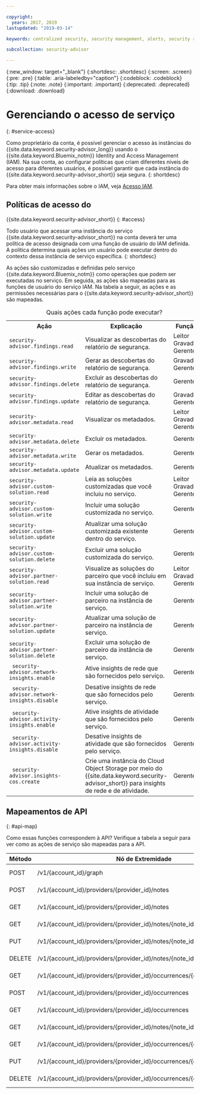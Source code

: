 ```yaml
---

copyright:
  years: 2017, 2019
lastupdated: "2019-03-14"

keywords: centralized security, security management, alerts, security risk, insights, threat detection

subcollection: security-advisor

---
```


{:new_window: target="_blank"}
{:shortdesc: .shortdesc}
{:screen: .screen}
{:pre: .pre}
{:table: .aria-labeledby="caption"}
{:codeblock: .codeblock}
{:tip: .tip}
{:note: .note}
{:important: .important}
{:deprecated: .deprecated}
{:download: .download}



# Gerenciando o acesso de serviço
{: #service-access}

Como proprietário da conta, é possível gerenciar o acesso às instâncias do {{site.data.keyword.security-advisor_long}} usando o {{site.data.keyword.Bluemix_notm}} Identity and Access Management (IAM). Na sua conta, ao configurar políticas que criam diferentes níveis de acesso para diferentes usuários, é possível garantir que cada instância do {{site.data.keyword.security-advisor_short}} seja segura.
{: shortdesc}

Para obter mais informações sobre o IAM, veja [Acesso IAM](/docs/iam?topic=iam-userroles).

## Políticas de acesso do
{{site.data.keyword.security-advisor_short}}
{: #access}

Todo usuário que acessar uma instância do serviço {{site.data.keyword.security-advisor_short}} na conta deverá ter uma política de acesso designada com uma função de usuário do IAM definida. A política determina quais ações um usuário pode executar dentro do contexto dessa instância de serviço específica.
{: shortdesc}

As ações são customizadas e definidas pelo serviço {{site.data.keyword.Bluemix_notm}} como operações que podem ser executadas no serviço. Em seguida, as ações são mapeadas para as funções de usuário do serviço IAM. Na tabela a
seguir, as ações e as permissões necessárias para o {{site.data.keyword.security-advisor_short}} são mapeadas.

<table><caption>Quais ações cada função pode executar?</caption>
  <col width="40%">
  <col width="40%">
  <col width="20%">
  <tr>
    <th>Ação</th>
    <th>Explicação</th>
    <th>Função</th>
  </tr>
  <tr>
    <td><code>security-advisor.findings.read</code></td>
    <td>Visualizar as descobertas do relatório de segurança.</td>
    <td>Leitor</br>Gravador</br>Gerente</td>
  </tr>
  <tr>
    <td><code>security-advisor.findings.write</code></td>
    <td>Gerar as descobertas do relatório de segurança.</td>
    <td>Gravador</br>Gerente</td>
  </tr>
  <tr>
    <td><code>security-advisor.findings.delete</code></td>
    <td>Excluir as descobertas do relatório de segurança.</td>
    <td>Gerente</td>
  </tr>
  <tr>
    <td><code>security-advisor.findings.update</code></td>
    <td>Editar as descobertas do relatório de segurança.</td>
    <td>Gravador</br>Gerente</td>
  </tr>
  <tr>
    <td><code>security-advisor.metadata.read</code></td>
    <td>Visualizar os metadados.</td>
    <td>Leitor</br>Gravador</br>Gerente</td>
  </tr>
  <tr>
    <td><code>security-advisor.metadata.delete</code></td>
    <td>Excluir os metadados.</td>
    <td>Gerente</td>
  </tr>
  <tr>
    <td><code>security-advisor.metadata.write</code></td>
    <td>Gerar os metadados.</td>
    <td>Gerente</td>
  </tr>
  <tr>
    <td><code>security-advisor.metadata.update</code></td>
    <td>Atualizar os metadados.</td>
    <td>Gerente</td>
  </tr>
  <tr>
    <td><code>security-advisor.custom-solution.read</code></td>
    <td>Leia as soluções customizadas que você incluiu no serviço.</td>
    <td>Leitor</br>Gravador</br>Gerente</td>
  </tr>
  <tr>
    <td><code>security-advisor.custom-solution.write</code></td>
    <td>Incluir uma solução customizada no serviço.</td>
    <td>Gerente</td>
  </tr>
  <tr>
    <td><code>security-advisor.custom-solution.update</code></td>
    <td>Atualizar uma solução customizada existente dentro do serviço.</td>
    <td>Gerente</td>
  </tr>
  <tr>
    <td><code>security-advisor.custom-solution.delete</code></td>
    <td>Excluir uma solução customizada do serviço.</td>
    <td>Gerente</td>
  </tr>
  <tr>
    <td><code>security-advisor.partner-solution.read</code></td>
    <td>Visualize as soluções do parceiro que você incluiu em sua instância de serviço.</td>
    <td>Leitor</br>Gravador</br>Gerente</td>
  </tr>
  <tr>
    <td><code>security-advisor.partner-solution.write</code></td>
    <td>Incluir uma solução de parceiro na instância de serviço.</td>
    <td>Gerente</td>
  </tr>
  <tr>
    <td><code>security-advisor.partner-solution.update</code></td>
    <td>Atualizar uma solução de parceiro na instância de serviço.</td>
    <td>Gerente</td>
  </tr>
  <tr>
    <td><code>security-advisor.partner-solution.delete</code></td>
    <td>Excluir uma solução de parceiro da instância de serviço.</td>
    <td>Gerente</td>
  </tr>
  <tr>
    <td><code> security-advisor.network-insights.enable </code></td>
    <td>Ative insights de rede que são fornecidos pelo serviço.</td>
    <td>Gerente</td>
  </tr>
  <tr>
    <td><code> security-advisor.network-insights.disable </code></td>
    <td>Desative insights de rede que são fornecidos pelo serviço.</td>
    <td>Gerente</td>
  </tr>
  <tr>
    <td><code> security-advisor.activity-insights.enable </code></td>
    <td>Ative insights de atividade que são fornecidos pelo serviço.</td>
    <td>Gerente</td>
  </tr>
  <tr>
    <td><code> security-advisor.activity-insights.disable </code></td>
    <td>Desative insights de atividade que são fornecidos pelo serviço.</td>
    <td>Gerente</td>
  </tr>
  <tr>
    <td><code> security-advisor.insights-cos.create </code></td>
    <td>Crie uma instância do Cloud Object Storage por meio do {{site.data.keyword.security-advisor_short}} para insights de rede e de atividade.</td>
    <td>Gerente</td>
  </tr>
</table>

## Mapeamentos de API
{: #api-map}

Como essas funções correspondem à API? Verifique a tabela a seguir para ver como as ações de serviço são mapeadas para a API.


| Método | Nó de Extremidade                                                                  |  Ação de serviço                  |
|--------|---------------------------------------------------------------------------|----------------------------------|
| POST   | /v1/{account_id}/graph                                                    | security-advisor.findings.read   |
| POST   | /v1/{account_id}/providers/{provider_id}/notes                            | security-advisor.metadata.write  |
| GET    | /v1/{account_id}/providers/{provider_id}/notes                            | security-advisor.metadata.read   |
| GET    | /v1/{account_id}/providers/{provider_id}/notes/{note_id}                  | security-advisor.metadata.read   |
| PUT    | /v1/{account_id}/providers/{provider_id}/notes/{note_id}                  | security-advisor.metadata.update |
| DELETE | /v1/{account_id}/providers/{provider_id}/notes/{note_id}                  | security-advisor.metadata.delete |
| GET    | /v1/{account_id}/providers/{provider_id}/occurrences/{occurrence_id}/note | security-advisor.findings.read   |
| POST   | /v1/{account_id}/providers/{provider_id}/occurrences                      | security-advisor.findings.write  |
| GET    | /v1/{account_id}/providers/{provider_id}/occurrences                      | security-advisor.findings.read   |
| GET    | /v1/{account_id}/providers/{provider_id}/notes/{note_id}/occurrences      | security-advisor.findings.read   |
| GET    | /v1/{account_id}/providers/{provider_id}/occurrences/{occurrence_id}      | security-advisor.findings.read   |
| PUT    | /v1/{account_id}/providers/{provider_id}/occurrences/{occurrence_id}      | security-advisor.findings.update |
| DELETE | /v1/{account_id}/providers/{provider_id}/occurrences/{occurrence_id}      | security-advisor.findings.delete |

